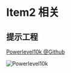 # Item2 相关

## 提示工程

[Powerlevel10k @Github](https://github.com/romkatv/powerlevel10k)

![Powerlevel10k](https://raw.githubusercontent.com/romkatv/powerlevel10k-media/master/prompt-styles-high-contrast.png)
